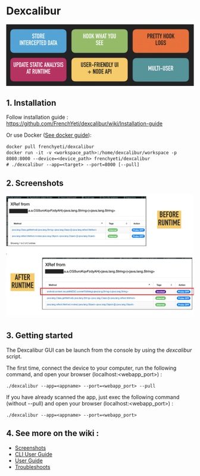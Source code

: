 
# Dexcalibur

![Features](https://raw.githubusercontent.com/FrenchYeti/dexcalibur-doc/master/pictures/aims.png)


## 1. Installation

Follow installation guide : https://github.com/FrenchYeti/dexcalibur/wiki/Installation-guide

Or use Docker ([See docker guide](https://github.com/FrenchYeti/dexcalibur/wiki/Use-the-Docker-image)):
```
docker pull frenchyeti/dexcalibur
docker run -it -v <workspace_path>:/home/dexcalibur/workspace -p 8080:8000 --device=<device_path> frenchyeti/dexcalibur
# ./dexcalibur --app=<target> --port=8000 [--pull]
```

## 2. Screenshots

![Xref auto update](https://raw.githubusercontent.com/FrenchYeti/dexcalibur-doc/master/pictures/xref_after_run_white.png)


## 3. Getting started

The Dexcalibur GUI can be launch from the console by using the *dexcalibur* script.

The first time, connect the device to your computer, run the following command, and open your browser (localhost:<webapp_port>) : 
```
./dexcalibur --app=<appname> --port=<webapp_port> --pull
```

If you have already scanned the app, just exec the following command (without --pull) and open your browser (localhost:<webapp_port>)  :
```
./dexcalibur --app=<appname> --port=<webapp_port>
```

## 4. See more on the wiki : 

* [Screenshots](https://github.com/FrenchYeti/dexcalibur/wiki)
* [CLI User Guide](https://github.com/FrenchYeti/dexcalibur/wiki/CLI-User-guide)
* [User Guide](https://github.com/FrenchYeti/dexcalibur/wiki/User-guide)
* [Troubleshoots](https://github.com/FrenchYeti/dexcalibur/wiki/Troubleshoots)
